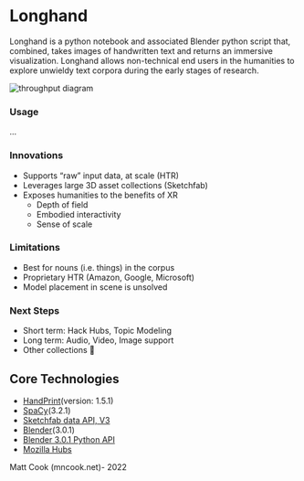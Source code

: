 # **Longhand** #
Longhand is a python notebook and associated Blender python script that, combined, takes images of handwritten text and returns an immersive visualization. Longhand allows non-technical end users in the humanities to explore unwieldy text corpora during the early stages of research. 

![throughput diagram](https://images.squarespace-cdn.com/content/v1/532b70b6e4b0dca092974dbe/1627401430752-R7H10DTUUOSB4GKDDKD1/Longhand+Throughput_Cook2021.png?format=2500w)

### Usage
...

### Innovations
* Supports “raw” input data, at scale (HTR)
* Leverages large 3D asset collections (Sketchfab)
* Exposes humanities to the benefits of XR
  * Depth of field
  * Embodied interactivity
  * Sense of scale
### Limitations
* Best for nouns (i.e. things) in the corpus
* Proprietary HTR (Amazon, Google, Microsoft)
* Model placement in scene is unsolved 
### Next Steps
* Short term: Hack Hubs, Topic Modeling 
* Long term: Audio, Video, Image support
* Other collections 

## Core Technologies
 * [HandPrint](https://github.com/caltechlibrary/handprint)(version: 1.5.1)
 * [SpaCy](https://github.com/explosion/spaCy)(3.2.1)
 * [Sketchfab data API, V3](https://docs.sketchfab.com/data-api/v3/index.html)
 * [Blender](https://www.blender.org/)(3.0.1)
 * [Blender 3.0.1 Python API](https://docs.blender.org/api/current/index.html)
 * [Mozilla Hubs](https://github.com/mozilla/hubs)

Matt Cook (mncook.net)- 2022
